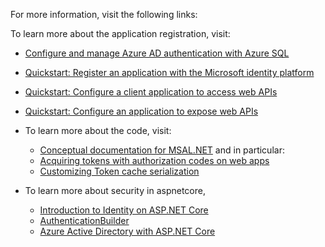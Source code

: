 For more information, visit the following links:

 To learn more about the application registration, visit:

* [Configure and manage Azure AD authentication with Azure SQL](https://docs.microsoft.com/en-us/azure/azure-sql/database/authentication-aad-configure?view=azuresql&tabs=azure-powershell)

* [Quickstart: Register an application with the Microsoft identity platform](https://docs.microsoft.com/azure/active-directory/develop/quickstart-register-app)
* [Quickstart: Configure a client application to access web APIs](https://docs.microsoft.com/azure/active-directory/develop/quickstart-configure-app-access-web-apis)
* [Quickstart: Configure an application to expose web APIs](https://docs.microsoft.com/azure/active-directory/develop/quickstart-configure-app-expose-web-apis)

* To learn more about the code, visit:
  * [Conceptual documentation for MSAL.NET](https://github.com/AzureAD/microsoft-authentication-library-for-dotnet/wiki#conceptual-documentation) and in particular:
  * [Acquiring tokens with authorization codes on web apps](https://github.com/AzureAD/microsoft-authentication-library-for-dotnet/wiki/Acquiring-tokens-with-authorization-codes-on-web-apps)
  * [Customizing Token cache serialization](https://github.com/AzureAD/microsoft-authentication-library-for-dotnet/wiki/token-cache-serialization)

* To learn more about security in aspnetcore,
  * [Introduction to Identity on ASP.NET Core](https://docs.microsoft.com/aspnet/core/security/authentication/identity)
  * [AuthenticationBuilder](https://docs.microsoft.com/dotnet/api/microsoft.aspnetcore.authentication.authenticationbuilder)
  * [Azure Active Directory with ASP.NET Core](https://docs.microsoft.com/aspnet/core/security/authentication/azure-active-directory)
